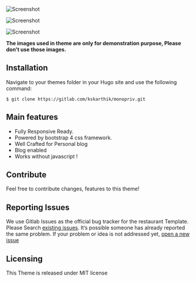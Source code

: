 ![Screenshot](https://gitlab.com/kskarthik/monopriv/raw/master/images/screenshot.png "Desktop View")

![Screenshot](https://gitlab.com/kskarthik/monopriv/raw/master/images/tn.png "Tab view")

![Screenshot](https://gitlab.com/kskarthik/monopriv/raw/master/images/mobile.png "Mobile View")

**The images used in theme are only for demonstration purpose, Please don't use those images.**

## Installation

Navigate to your themes folder in your Hugo site and use the following command:

```
$ git clone https://gitlab.com/kskarthik/monopriv.git

```

## Main features

* Fully Responsive Ready.
* Powered by bootstrap 4 css framework.
* Well Crafted for Personal blog
* Blog enabled
* Works without javascript !

## Contribute 
Feel free to contribute changes, features to this theme!

## Reporting Issues

We use Gitlab Issues as the official bug tracker for the restaurant Template. Please Search [existing issues](https://gitlab.com/kskarthik/monopriv/issues). It’s possible someone has already reported the same problem.
If your problem or idea is not addressed yet, [open a new issue](https://gitlab.com/kskarthik/monopriv/issues)

## Licensing

This Theme is released under MIT license
